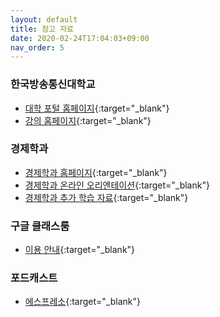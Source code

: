 ```yaml
---
layout: default
title: 참고 자료
date: 2020-02-24T17:04:03+09:00
nav_order: 5
---
```

### 한국방송통신대학교
- [대학 포털 홈페이지](https://knou.ac.kr){:target="_blank"}
- [강의 홈페이지](https://ucampus.knou.ac.kr/){:target="_blank"}


### 경제학과
- [경제학과 홈페이지](https://econ.knou.ac.kr){:target="_blank"}
- [경제학과 온라인 오리엔테이션](https://sites.google.com/econ.knou.ac.kr/orientation/home){:target="_blank"}
- [경제학과 추가 학습 자료](https://sites.google.com/knou.ac.kr/econlecture/home){:target="_blank"}


### 구글 클래스룸
- [이용 안내](https://sites.google.com/knou.ac.kr/econlecture/home/gsuite/classroom){:target="_blank"}

### 포드캐스트
- [에스프레소](https://sites.google.com/knou.ac.kr/salon/covid19){:target="_blank"}
